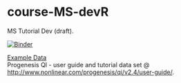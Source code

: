 # course-MS-devR
MS Tutorial Dev (draft).

[![Binder](https://mybinder.org/badge_logo.svg)](https://mybinder.org/v2/gh/tp175/course-MS-devR/master)

<u> Example Data </u> <br>
Progenesis QI - user guide and tutorial data set @ http://www.nonlinear.com/progenesis/qi/v2.4/user-guide/.
